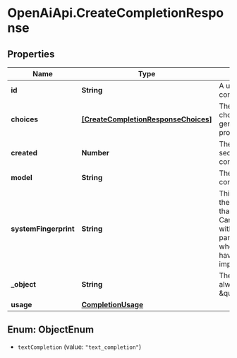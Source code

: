 # OpenAiApi.CreateCompletionResponse

## Properties
Name | Type | Description | Notes
------------ | ------------- | ------------- | -------------
**id** | **String** | A unique identifier for the completion. | 
**choices** | [**[CreateCompletionResponseChoices]**](CreateCompletionResponseChoices.md) | The list of completion choices the model generated for the input prompt. | 
**created** | **Number** | The Unix timestamp (in seconds) of when the completion was created. | 
**model** | **String** | The model used for completion. | 
**systemFingerprint** | **String** | This fingerprint represents the backend configuration that the model runs with.  Can be used in conjunction with the &#x60;seed&#x60; request parameter to understand when backend changes have been made that might impact determinism.  | [optional] 
**_object** | **String** | The object type, which is always \&quot;text_completion\&quot; | 
**usage** | [**CompletionUsage**](CompletionUsage.md) |  | [optional] 

<a name="ObjectEnum"></a>
## Enum: ObjectEnum

* `textCompletion` (value: `"text_completion"`)

